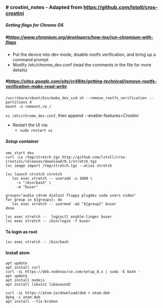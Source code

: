 ### # crostini_notes - Adapted from https://github.com/lstoll/cros-crostini


##### Setting flags for Chrome OS
##### #https://www.chromium.org/developers/how-tos/run-chromium-with-flags

- Put the device into dev mode, disable rootfs verification, and bring up a command prompt
- Modify /etc/chrome_dev.conf (read the comments in the file for more details)


##### #https://sites.google.com/site/cr48ite/getting-technical/remove-rootfs-verification-make-read-write
`/usr/share/vboot/bin/make_dev_ssd.sh --remove_rootfs_verification --partitions 4`<br>
`mount -o remount,rw /`<br>

`vi /etc/chrome_dev.conf`, then append --enable-features=Crostini<br>

- Restart the UI via:
  * `sudo restart ui`<br>
 
##### Setup container
```
vmc start dev
curl -Lo /tmp/stretch.tgz http://github.com/lstoll/cros-crostini/releases/download/0.1/stretch.tgz
lxc image import /tmp/stretch.tgz --alias stretch

lxc launch stretch stretch
   lxc exec stretch -- useradd -u 1000 \
     -s "/bin/bash" \
     -m "buser"

groups="audio cdrom dialout floppy plugdev sudo users video"
for group in ${groups}; do
   lxc exec stretch -- usermod -aG "${group}" buser
done

lxc exec stretch --  loginctl enable-linger buser
lxc exec stretch -- /bin/login -f buser
```

#### To login as root
`lxc exec stretch -- /bin/bash`<br>

#### Install atom
`apt update`<br>
`apt install curl`<br>
`curl -sL https://deb.nodesource.com/setup_8.x | sudo -E bash -`<br>
`apt update`<br>
`apt install nodejs`<br>
`apt install libxss1 libasound2`<br>

`curl -sL https://atom.io/download/deb > atom.deb`<br>
`dpkg -i atom.deb`<br>
`apt install --fix-broken`<br>
